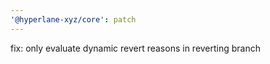 ```yaml
---
'@hyperlane-xyz/core': patch
---
```


fix: only evaluate dynamic revert reasons in reverting branch
